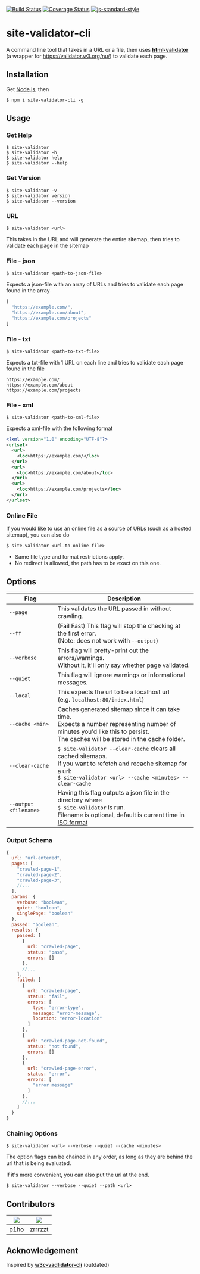 [![Build Status](https://travis-ci.com/p1ho/site-validator-cli.svg?branch=master)](https://travis-ci.com/p1ho/site-validator-cli)
[![Coverage Status](https://coveralls.io/repos/github/p1ho/site-validator-cli/badge.svg?branch=master)](https://coveralls.io/github/p1ho/site-validator-cli?branch=master)
[![js-standard-style](https://img.shields.io/badge/code%20style-standard-brightgreen.svg?style=flat)](https://github.com/feross/standard)

# site-validator-cli
A command line tool that takes in a URL or a file, then uses **[html-validator](https://www.npmjs.com/package/html-validator)** (a wrapper for https://validator.w3.org/nu/) to validate each page.

## Installation
Get [Node.js](https://nodejs.org/en/download/), then
```
$ npm i site-validator-cli -g
```

## Usage

### Get Help
```
$ site-validator
$ site-validator -h
$ site-validator help
$ site-validator --help
```

### Get Version
```
$ site-validator -v
$ site-validator version
$ site-validator --version
```

### URL
```
$ site-validator <url>
```
This takes in the URL and will generate the entire sitemap, then tries to validate each page in the sitemap


### File - json
```
$ site-validator <path-to-json-file>
```

Expects a json-file with an array of URLs and tries to validate each page found in the array

```JavaScript
[
  "https://example.com/",
  "https://example.com/about",
  "https://example.com/projects"
]
```

### File - txt
```
$ site-validator <path-to-txt-file>
```

Expects a txt-file with 1 URL on each line and tries to validate each page found in the file

```
https://example.com/
https://example.com/about
https://example.com/projects
```

### File - xml
```
$ site-validator <path-to-xml-file>
```

Expects a xml-file with the following format

```XML
<?xml version="1.0" encoding="UTF-8"?>
<urlset>
  <url>
    <loc>https://example.com/</loc>
  </url>
  <url>
    <loc>https://example.com/about</loc>
  </url>
  <url>
    <loc>https://example.com/projects</loc>
  </url>
</urlset>
```

### Online File
If you would like to use an online file as a source of URLs (such as a hosted sitemap), you can also do
```
$ site-validator <url-to-online-file>
```
* Same file type and format restrictions apply.
* No redirect is allowed, the path has to be exact on this one.

## Options
| Flag | Description |
| --- | --- |
| `--page` | This validates the URL passed in without crawling. |
| `--ff` | (Fail Fast) This flag will stop the checking at the first error.<br>(Note: does not work with `--output`) |
| `--verbose` | This flag will pretty-print out the errors/warnings.<br>Without it, it'll only say whether page validated. |
| `--quiet` | This flag will ignore warnings or informational messages. |
| `--local` | This expects the url to be a localhost url<br>(e.g. `localhost:80/index.html`) |
| `--cache <min>` | Caches generated sitemap since it can take time.<br>Expects a number representing number of minutes you'd like this to persist.<br>The caches will be stored in the cache folder. |
| `--clear-cache` | `$ site-validator --clear-cache` clears all cached sitemaps.<br>If you want to refetch and recache sitemap for a url:<br>`$ site-validator <url> --cache <minutes> --clear-cache` |
| `--output <filename>` | Having this flag outputs a json file in the directory where<br>`$ site-validator` is run.<br>Filename is optional, default is current time in [ISO format](https://developer.mozilla.org/en-US/docs/Web/JavaScript/Reference/Global_Objects/Date/toISOString) |

### Output Schema

```Javascript
{
  url: "url-entered",
  pages: [
    "crawled-page-1",
    "crawled-page-2",
    "crawled-page-3",
    //...
  ],
  params: {
    verbose: "boolean",
    quiet: "boolean",
    singlePage: "boolean"
  },
  passed: "boolean",
  results: {
    passed: [
      {
        url: "crawled-page",
        status: "pass",
        errors: []
      },
      //...
    ],
    failed: [
      {
        url: "crawled-page",
        status: "fail",
        errors: [
          type: "error-type",
          message: "error-message",
          location: "error-location"
        ]
      },
      {
        url: "crawled-page-not-found",
        status: "not found",
        errors: []
      },
      {
        url: "crawled-page-error",
        status: "error",
        errors: [
          "error message"
        ]
      },
      //...
    ]
  }
}
```

### Chaining Options
```
$ site-validator <url> --verbose --quiet --cache <minutes>
```
The option flags can be chained in any order, as long as they are behind the url that is being evaluated.

If it's more convenient, you can also put the url at the end.
```
$ site-validator --verbose --quiet --path <url>
```

## Contributors
|[![](https://github.com/p1ho.png?size=50)](https://github.com/p1ho)|[![](https://github.com/zrrrzzt.png?size=50)](https://github.com/zrrrzzt)|
|---|---|
|[p1ho](https://github.com/p1ho)|[zrrrzzt](https://github.com/zrrrzzt)|

## Acknowledgement
Inspired by **[w3c-vadlidator-cli](https://www.npmjs.com/package/w3c-validator-cli)** (outdated)
